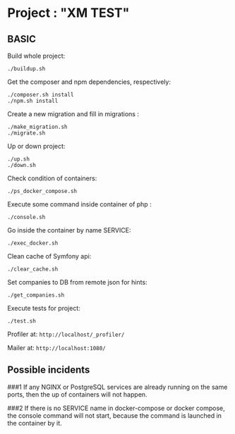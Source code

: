 # Project : "XM TEST"

## BASIC 

Build whole project:

    ./buildup.sh

Get the composer and npm dependencies, respectively:

    ./composer.sh install
    ./npm.sh install

Create a new migration and fill in migrations :

    ./make_migration.sh
    ./migrate.sh

Up or down project:
    
    ./up.sh
    ./down.sh

Check condition of containers: 

    ./ps_docker_compose.sh

Execute some command inside container of php :

    ./console.sh

Go inside the container by name SERVICE:

    ./exec_docker.sh

Clean cache of Symfony api:
    
    ./clear_cache.sh

Set companies to DB from remote json for hints:

    ./get_companies.sh

Execute tests for project:

    ./test.sh

Profiler at: `http://localhost/_profiler/`

Mailer at: `http://localhost:1080/`



## Possible incidents
 
###1
    If any NGINX or PostgreSQL services are already running on the same ports,
        then the up of containers will not happen.

###2
    If there is no SERVICE name in docker-compose or docker compose,
        the console command will not start, because the command is launched in the container by it.